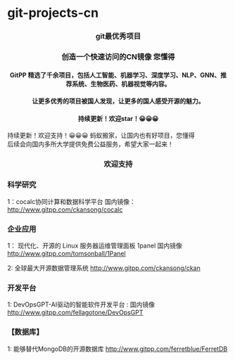 # git-projects-cn
<h3 align="center">git最优秀项目</h3>

<h3 align="center">创造一个快速访问的CN镜像 您懂得</h3>
 
<h4 align="center">GitPP 精选了千余项目，包括人工智能、机器学习、深度学习、NLP、GNN、推荐系统、生物医药、机器视觉等内容。</h4>
<h4 align="center">让更多优秀的项目被国人发现，让更多的国人感受开源的魅力。</h4>
<h4 align="center">持续更新！欢迎star！😀😀😀</h4>


持续更新！欢迎支持！😀😀😀 蚂蚁搬家，让国内也有好项目，您懂得<br>
后续会向国内多所大学提供免费公益服务，希望大家一起来！

<h3 align="center">欢迎支持</h3>


<h3>科学研究</h3>


1：cocalc协同计算和数据科学平台 国内镜像： http://www.gitpp.com/ckansong/cocalc 


<h3>企业应用</h3>

1： 现代化、开源的 Linux 服务器运维管理面板  1panel 国内镜像  http://www.gitpp.com/tomsonball/1Panel   

2:  全球最大开源数据管理系统    http://www.gitpp.com/ckansong/ckan



<h3>开发平台</h3>

1: DevOpsGPT-AI驱动的智能软件开发平台 :   国内镜像 http://www.gitpp.com/fellagotone/DevOpsGPT



<h3>【数据库】</h3>

1: 能够替代MongoDB的开源数据库  http://www.gitpp.com/ferretblue/FerretDB


